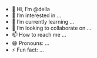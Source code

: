 - 👋 Hi, I’m @della
- 👀 I’m interested in ...
- 🌱 I’m currently learning ...
- 💞️ I’m looking to collaborate on ...
- 📫 How to reach me ...
- 😄 Pronouns: ...
- ⚡ Fun fact: ...

<!---
sultantokappa/sultantokappa is a ✨ special ✨ repository because its `README.md` (this file) appears on your GitHub profile.
You can click the Preview link to take a look at your changes.
--->
